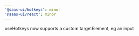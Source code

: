 ```yaml
---
'@saas-ui/hotkeys': minor
'@saas-ui/react': minor
---
```


useHotkeys now supports a custom targetElement, eg an input

